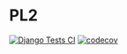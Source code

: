 
# PL2

[![Django Tests CI](https://github.com/PremierLangage/PL2/actions/workflows/django.yml/badge.svg)](https://github.com/PremierLangage/PL2/actions/workflows/django.yml)
[![codecov](https://codecov.io/gh/PremierLangage/PL2/branch/develop/graph/badge.svg)](https://codecov.io/gh/PremierLangage/PL2)
